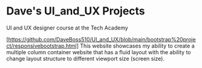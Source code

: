 # Dave's UI_and_UX Projects
 UI and UX designer course at the Tech Academy

[https://github.com/DaveBoss510/UI_and_UX/blob/main/bootstrap%20project/responsivebootstrap.html]
This website showcases my ability to create a multiple column container website that has a fluid 
layout with the ability to change layout structure to different viewport size (screen size). 
